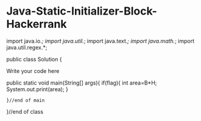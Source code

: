 # Java-Static-Initializer-Block-Hackerrank

import java.io.*;
import java.util.*;
import java.text.*;
import java.math.*;
import java.util.regex.*;

public class Solution {

Write your code here

public static void main(String[] args){
		if(flag){
			int area=B*H;
			System.out.print(area);
		}
		
	}//end of main

}//end of class

